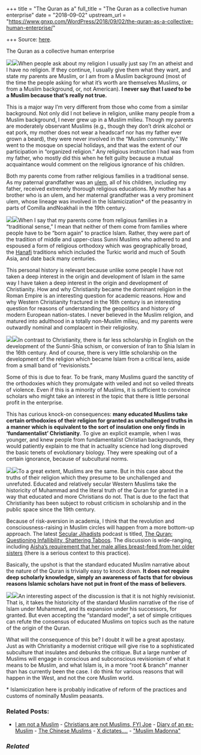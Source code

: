 +++
title = "The Quran as a"
full_title = "The Quran as a collective human enterprise"
date = "2018-09-02"
upstream_url = "https://www.gnxp.com/WordPress/2018/09/02/the-quran-as-a-collective-human-enterprise/"

+++
Source: [here](https://www.gnxp.com/WordPress/2018/09/02/the-quran-as-a-collective-human-enterprise/).

The Quran as a collective human enterprise

  
[![](https://i0.wp.com/www.gnxp.com/WordPress/wp-content/uploads/2018/09/hiddenorigins.jpeg?resize=181%2C279&ssl=1)![](https://i0.wp.com/www.gnxp.com/WordPress/wp-content/uploads/2018/09/hiddenorigins.jpeg?resize=181%2C279&ssl=1)](https://www.amazon.com/exec/obidos/ASIN/1591026342/geneexpressio-20/ref=as_at/?imprToken=Box9drrOqOYdn1V9SxDVeA&slotNum=0&imprToken=aB8U7g7LctjXyPfDxjQv1Q&slotNum=56&creativeASIN=0878933085&linkCode=w61&imprToken=QiG2bf7fc5-czG6VLZ9cSg&slotNum=164)When people ask about my religion I usually just say I’m an atheist and I have no religion. If they continue, I usually give them what they want, and state my parents are Muslim, or I am from a Muslim background (most of the time the people asking for what it’s worth are themselves Muslims, or from a Muslim background, or, not American). **I never say that I *used* to be a Muslim because that’s really not true.**

This is a major way I’m very different from those who come from a similar background. Not only did I not believe in religion, unlike many people from a Muslim background, I never grew up in a Muslim milieu. Though my parents are moderately observant Muslims (e.g., though they don’t drink alcohol or eat pork, my mother does not wear a headscarf nor has my father ever grown a beard), they were never involved in the “Muslim community.” We went to the mosque on special holidays, and that was the extent of our participation in “organized religion.” Any religious instruction I had was from my father, who mostly did this when he felt guilty because a mutual acquaintance would comment on the religious ignorance of his children.

Both my parents come from rather religious families in a traditional sense. As my paternal grandfather was an [ulem](https://en.wikipedia.org/wiki/Ulama), all of his children, including my father, received extremely thorough religious educations. My mother has a brother who is an ulem, and her maternal grandfather was a very prominent ulem, whose lineage was involved in the Islamicization\* of the peasantry in parts of Comilla andNoakhali in the 19th century.

[![](https://i0.wp.com/www.gnxp.com/WordPress/wp-content/uploads/2018/09/thestudyquran.jpeg?resize=184%2C274&ssl=1)![](https://i0.wp.com/www.gnxp.com/WordPress/wp-content/uploads/2018/09/thestudyquran.jpeg?resize=184%2C274&ssl=1)](https://www.amazon.com/exec/obidos/ASIN/B007XJ77QG/geneexpressio-20/ref=as_at/?imprToken=f3f1CKBtaxSd7NicBKKa2Q&slotNum=0&imprToken=Box9drrOqOYdn1V9SxDVeA&slotNum=0&imprToken=aB8U7g7LctjXyPfDxjQv1Q&slotNum=56&creativeASIN=0878933085&linkCode=w61&imprToken=QiG2bf7fc5-czG6VLZ9cSg&slotNum=164)When I say that my parents come from religious families in a “traditional sense,” I mean that neither of them come from families where people have to be “born again” to practice Islam. Rather, they were part of the tradition of middle and upper-class Sunni Muslims who adhered to and espoused a form of religious orthodoxy which was geographically broad, the [Hanafi](https://en.wikipedia.org/wiki/Hanafi) traditions which included the Turkic world and much of South Asia, and date back many centuries.

This personal history is relevant because unlike some people I have not taken a deep interest in the origin and development of Islam in the same way I have taken a deep interest in the origin and development of Christianity. How and why Christianity became the dominant religion in the Roman Empire is an interesting question for academic reasons. How and why Western Christianity fractured in the 16th century is an interesting question for reasons of understanding the geopolitics and history of modern European nation-states. I never believed in the Muslim religion, and matured into adulthood in a totally non-Muslim milieu, and my parents were outwardly nominal and complacent in their religiosity.

[![](https://i0.wp.com/www.gnxp.com/WordPress/wp-content/uploads/2018/09/ingodspath.jpeg?resize=183%2C276&ssl=1)![](https://i0.wp.com/www.gnxp.com/WordPress/wp-content/uploads/2018/09/ingodspath.jpeg?resize=183%2C276&ssl=1)](https://www.amazon.com/exec/obidos/ASIN/B00L4CK12A/geneexpressio-20/ref=as_at/?imprToken=f3f1CKBtaxSd7NicBKKa2Q&slotNum=0&imprToken=Box9drrOqOYdn1V9SxDVeA&slotNum=0&imprToken=aB8U7g7LctjXyPfDxjQv1Q&slotNum=56&creativeASIN=0878933085&linkCode=w61&imprToken=QiG2bf7fc5-czG6VLZ9cSg&slotNum=164)In contrast to Christianity, there is far less scholarship in English on the development of the Sunni-Shia schism, or conversion of Iran to Shia Islam in the 16th century. And of course, there is very little scholarship on the development of the religion which became Islam from a critical lens, aside from a small band of “revisionists.”

Some of this is due to fear. To be frank, many Muslims guard the sanctity of the orthodoxies which they promulgate with veiled and not so veiled threats of violence. Even if this is a minority of Muslims, it is sufficient to convince scholars who might take an interest in the topic that there is little personal profit in the enterprise.

This has curious knock-on consequences: **many educated Muslims take certain orthodoxies of their religion for granted as unchallenged truths in a manner which is equivalent to the sort of insulation one only finds in ‘fundamentalist’ Christianity**. To give an explicit example, when I was younger, and knew people from fundamentalist Christian backgrounds, they would patiently explain to me that in actuality science had long disproved the basic tenets of evolutionary biology. They were speaking out of a certain ignorance, because of subcultural norms.

[![](https://i0.wp.com/www.gnxp.com/WordPress/wp-content/uploads/2018/03/lost_enlight.jpeg?resize=186%2C271&ssl=1)![](https://i0.wp.com/www.gnxp.com/WordPress/wp-content/uploads/2018/03/lost_enlight.jpeg?resize=186%2C271&ssl=1)](https://www.amazon.com/exec/obidos/ASIN/B00F8MIJMQ/geneexpressio-20/ref=as_at/?imprToken=f3f1CKBtaxSd7NicBKKa2Q&slotNum=0&imprToken=Box9drrOqOYdn1V9SxDVeA&slotNum=0&imprToken=aB8U7g7LctjXyPfDxjQv1Q&slotNum=56&creativeASIN=0878933085&linkCode=w61&imprToken=QiG2bf7fc5-czG6VLZ9cSg&slotNum=164)To a great extent, Muslims are the same. But in this case about the truths of their religion which they presume to be unchallenged and unrefuted. Educated and relatively secular Western Muslims take the historicity of Muhammad and the literal truth of the Quran for granted in a way that educated and more Christians do not. That is due to the fact that Christianity has been subject to robust criticism in scholarship and in the public space since the 19th century.

Because of risk-aversion in academia, I think that the revolution and consciousness-raising in Muslim circles will happen from a more bottom-up approach. The latest [Secular Jihadists](https://secularjihadists.libsyn.com/ep65-the-quran-questioning-infallibility-shattering-taboos) podcast is titled, [The Quran: Questioning Infallibility, Shattering Taboos](https://secularjihadists.libsyn.com/ep65-the-quran-questioning-infallibility-shattering-taboos). The discussion is wide-ranging, including [Aisha’s requirement that her male allies breast-feed from her older sisters](https://en.wikipedia.org/wiki/Aisha) (there is a serious context to this practice).

Basically, the upshot is that the standard educated Muslim narrative about the nature of the Quran is trivially easy to knock down. **It does not require deep scholarly knowledge, simply an awareness of facts that for obvious reasons Islamic scholars have not put in front of the mass of believers**.

[![](https://i0.wp.com/www.gnxp.com/WordPress/wp-content/uploads/2018/09/greatarabconquests.jpeg?resize=179%2C281&ssl=1)![](https://i0.wp.com/www.gnxp.com/WordPress/wp-content/uploads/2018/09/greatarabconquests.jpeg?resize=179%2C281&ssl=1)](https://www.amazon.com/exec/obidos/ASIN/B0080K3RDO/geneexpressio-20/ref=as_at/?imprToken=f3f1CKBtaxSd7NicBKKa2Q&slotNum=0&imprToken=Box9drrOqOYdn1V9SxDVeA&slotNum=0&imprToken=aB8U7g7LctjXyPfDxjQv1Q&slotNum=56&creativeASIN=0878933085&linkCode=w61&imprToken=QiG2bf7fc5-czG6VLZ9cSg&slotNum=164)An interesting aspect of the discussion is that it is not highly revisionist. That is, it takes the historicity of the standard Muslim narrative of the rise of Islam under Muhammad, and its expansion under his successors, for granted. But even accepting the “standard model”, a set of simple critiques can refute the consensus of educated Muslims on topics such as the nature of the origin of the Quran.

What will the consequence of this be? I doubt it will be a great apostasy. Just as with Christianity a modernist critique will give rise to a sophisticated subculture that insulates and debunks the critique. But a large number of Muslims will engage in conscious and subconscious revisionism of what it means to be Muslim, and what Islam is, in a more “root & branch” manner than has currently been the case. I do think for various reasons that will happen in the West, and not the core Muslim world.

\* Islamicization here is probably indicative of reform of the practices and customs of nominally Muslim peasants.

### Related Posts:

- [I am not a
  Muslim](https://www.gnxp.com/WordPress/2005/11/25/i-am-not-a-muslim/) - [Christians are not Muslims, FYI
  Joe](https://www.gnxp.com/WordPress/2009/01/13/christians-are-not-muslims-fyi-joe/) - [Diary of an
  ex-Muslim](https://www.gnxp.com/WordPress/2009/11/30/diary-of-an-ex-muslim/) - [The Chinese
  Muslims](https://www.gnxp.com/WordPress/2010/05/29/the-chinese-muslims/) - [X
  dictates....](https://www.gnxp.com/WordPress/2005/10/06/x-dictates/) - ["Muslim
  Madonna"](https://www.gnxp.com/WordPress/2006/03/25/muslim-madonna-2/)

### *Related*

[](https://www.addtoany.com/add_to/facebook?linkurl=https%3A%2F%2Fwww.gnxp.com%2FWordPress%2F2018%2F09%2F02%2Fthe-quran-as-a-collective-human-enterprise%2F&linkname=The%20Quran%20as%20a%20collective%20human%20enterprise "Facebook")[](https://www.addtoany.com/add_to/twitter?linkurl=https%3A%2F%2Fwww.gnxp.com%2FWordPress%2F2018%2F09%2F02%2Fthe-quran-as-a-collective-human-enterprise%2F&linkname=The%20Quran%20as%20a%20collective%20human%20enterprise "Twitter")[](https://www.addtoany.com/add_to/email?linkurl=https%3A%2F%2Fwww.gnxp.com%2FWordPress%2F2018%2F09%2F02%2Fthe-quran-as-a-collective-human-enterprise%2F&linkname=The%20Quran%20as%20a%20collective%20human%20enterprise "Email")[](https://www.addtoany.com/share)
